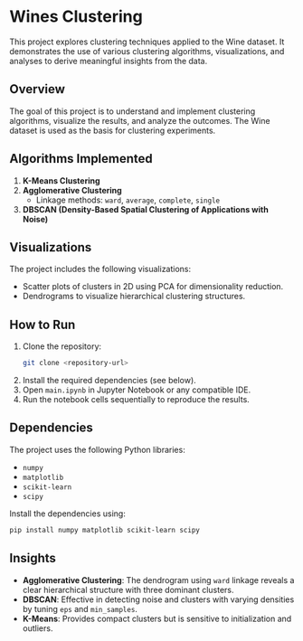 # Wines Clustering

This project explores clustering techniques applied to the Wine dataset. It demonstrates the use of various clustering algorithms, visualizations, and analyses to derive meaningful insights from the data.

## Overview
The goal of this project is to understand and implement clustering algorithms, visualize the results, and analyze the outcomes. The Wine dataset is used as the basis for clustering experiments.

## Algorithms Implemented
1. **K-Means Clustering**
2. **Agglomerative Clustering**
   - Linkage methods: `ward`, `average`, `complete`, `single`
3. **DBSCAN (Density-Based Spatial Clustering of Applications with Noise)**

## Visualizations
The project includes the following visualizations:
- Scatter plots of clusters in 2D using PCA for dimensionality reduction.
- Dendrograms to visualize hierarchical clustering structures.

## How to Run
1. Clone the repository:
   ```sh
   git clone <repository-url>
    ```
2. Install the required dependencies (see below).
3. Open `main.ipynb` in Jupyter Notebook or any compatible IDE.
4. Run the notebook cells sequentially to reproduce the results.

## Dependencies

The project uses the following Python libraries:

- `numpy`
- `matplotlib`
- `scikit-learn`
- `scipy`

Install the dependencies using:
```sh
pip install numpy matplotlib scikit-learn scipy
```

## Insights
- **Agglomerative Clustering**: The dendrogram using `ward` linkage reveals a clear hierarchical structure with three dominant clusters.
- **DBSCAN**: Effective in detecting noise and clusters with varying densities by tuning `eps` and `min_samples`.
- **K-Means**: Provides compact clusters but is sensitive to initialization and outliers.